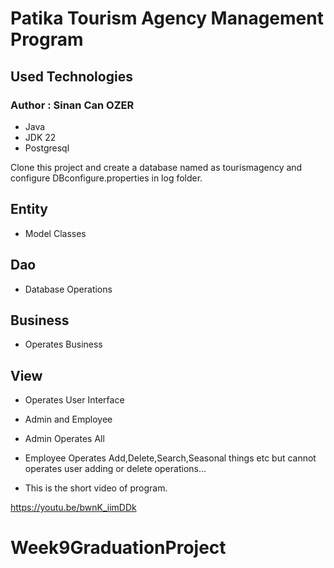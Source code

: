 # Patika Tourism Agency Management Program

## **Used Technologies**

### Author : Sinan Can OZER

- Java
- JDK 22
- Postgresql

Clone this project and create a database named as tourismagency and configure
DBconfigure.properties in log folder.

## Entity

- Model Classes

## Dao 

- Database Operations

## Business

- Operates Business 

## View

- Operates User Interface
- Admin and Employee
- Admin Operates All
- Employee Operates Add,Delete,Search,Seasonal things etc but cannot operates user adding
or delete operations...


- This is the short video of program.

https://youtu.be/bwnK_iimDDk



# Week9GraduationProject
